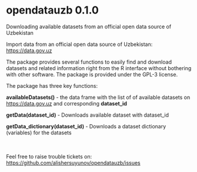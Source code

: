 # opendatauzb 0.1.0
Downloading available datasets from an official open data source of Uzbekistan

Import data from an official open data source of Uzbekistan: https://data.gov.uz

The package provides several functions to easily find and download datasets and related information right from the R interface without bothering with other software. 
The package is provided under the GPL-3 license.

The package has three key functions:

**availableDatasets()** - the data frame with the list of of available datasets on https://data.gov.uz and corresponding **dataset_id**

**getData(dataset_id)** - Downloads available dataset with dataset_id

**getData_dictionary(dataset_id)** - Downloads a dataset dictionary (variables) for the datasets

<br><br>
Feel free to raise trouble tickets on: https://github.com/alishersuyunov/opendatauzb/issues
